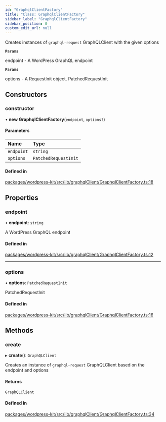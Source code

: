 ```yaml
---
id: "GraphqlClientFactory"
title: "Class: GraphqlClientFactory"
sidebar_label: "GraphqlClientFactory"
sidebar_position: 0
custom_edit_url: null
---
```


Creates instances of `graphql-request` GraphQLClient with the given options

**`Params`**

endpoint - A WordPress GraphQL endpoint

**`Params`**

options - A RequestInit object. PatchedRequestInit

## Constructors

### constructor

• **new GraphqlClientFactory**(`endpoint`, `options?`)

#### Parameters

| Name | Type |
| :------ | :------ |
| `endpoint` | `string` |
| `options` | `PatchedRequestInit` |

#### Defined in

[packages/wordpress-kit/src/lib/graphqlClient/GraphqlClientFactory.ts:18](https://github.com/pantheon-systems/decoupled-kit-js/blob/b8ccc359/packages/wordpress-kit/src/lib/graphqlClient/GraphqlClientFactory.ts#L18)

## Properties

### endpoint

• **endpoint**: `string`

A WordPress GraphQL endpoint

#### Defined in

[packages/wordpress-kit/src/lib/graphqlClient/GraphqlClientFactory.ts:12](https://github.com/pantheon-systems/decoupled-kit-js/blob/b8ccc359/packages/wordpress-kit/src/lib/graphqlClient/GraphqlClientFactory.ts#L12)

___

### options

• **options**: `PatchedRequestInit`

PatchedRequestInit

#### Defined in

[packages/wordpress-kit/src/lib/graphqlClient/GraphqlClientFactory.ts:16](https://github.com/pantheon-systems/decoupled-kit-js/blob/b8ccc359/packages/wordpress-kit/src/lib/graphqlClient/GraphqlClientFactory.ts#L16)

## Methods

### create

▸ **create**(): `GraphQLClient`

Creates an instance of `graphql-request` GraphQLClient based on the endpoint and options

#### Returns

`GraphQLClient`

#### Defined in

[packages/wordpress-kit/src/lib/graphqlClient/GraphqlClientFactory.ts:34](https://github.com/pantheon-systems/decoupled-kit-js/blob/b8ccc359/packages/wordpress-kit/src/lib/graphqlClient/GraphqlClientFactory.ts#L34)
